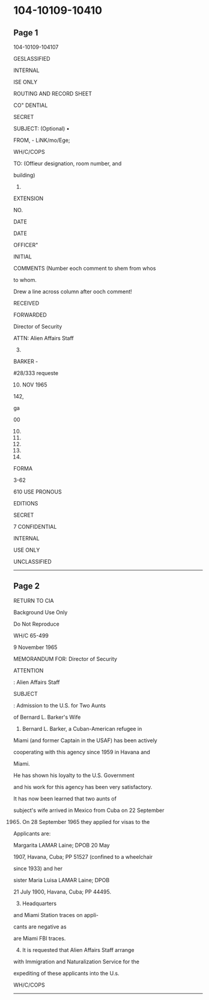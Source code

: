# 104-10109-10410

## Page 1

104-10109-104107

GESLASSIFIED

INTERNAL

ISE ONLY

ROUTING AND RECORD SHEET

CO" DENTIAL

SECRET

SUBJECT: (Optional) •

FROM, - LiNK/mo/Ege;

WH/C/COPS

TO: (Offieur designation, room number, and

building)

1.

EXTENSION

NO.

DATE

DATE

OFFICER"

INITIAL

COMMENTS (Number eoch comment to shem from whos

to whom.

Drew a line across column after ooch comment!

RECEIVED

FORWARDED

Director of Security

ATTN: Alien Affairs Staff

3.

BARKER -

#28/333 requeste

10. NOV 1965

142,

ga

00

10.

12.

13.

14.

15.

FORMA

3-62

610 USE PRONOUS

EDITIONS

SECRET

7 CONFIDENTIAL

INTERNAL

USE ONLY

UNCLASSIFIED

---

## Page 2

RETURN TO CIA

Background Use Only

Do Not Reproduce

WH/C 65-499

9 November 1965

MEMORANDUM FOR: Director of Security

ATTENTION

: Alien Affairs Staff

SUBJECT

: Admission to the U.S. for Two Aunts

of Bernard L. Barker's Wife

1. Bernard L. Barker, a Cuban-American refugee in

Miami (and former Captain in the USAF) has been actively

cooperating with this agency since 1959 in Havana and

Miami.

He has shown his loyalty to the U.S. Government

and his work for this agency has been very satisfactory.

It has now been learned that two aunts of

subject's wife arrived in Mexico from Cuba on 22 September

1965. On 28 September 1965 they applied for visas to the

Applicants are:

Margarita LAMAR Laine; DPOB 20 May

1907, Havana, Cuba; PP 51527 (confined to a wheelchair

since 1933) and her

sister Maria Luisa LAMAR Laine; DPOB

21 July 1900, Havana, Cuba; PP 44495.

3. Headquarters

and Miami Station traces on appli-

cants are negative as

are Miami FBI traces.

4. It is requested that Alien Affairs Staff arrange

with Immigration and Naturalization Service for the

expediting of these applicants into the U.s.

WH/C/COPS

---

